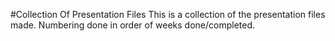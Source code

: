 #Collection Of Presentation Files 
This is a collection of the presentation files made. Numbering done in order of weeks done/completed. 
